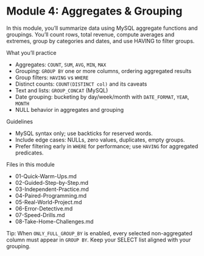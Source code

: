 # Module 4: Aggregates & Grouping

In this module, you’ll summarize data using MySQL aggregate functions and groupings. You’ll count rows, total revenue, compute averages and extremes, group by categories and dates, and use HAVING to filter groups.

What you’ll practice
- Aggregates: `COUNT`, `SUM`, `AVG`, `MIN`, `MAX`
- Grouping: `GROUP BY` one or more columns, ordering aggregated results
- Group filters: `HAVING` vs `WHERE`
- Distinct counts: `COUNT(DISTINCT col)` and its caveats
- Text and lists: `GROUP_CONCAT` (MySQL)
- Date grouping: bucketing by day/week/month with `DATE_FORMAT`, `YEAR`, `MONTH`
- NULL behavior in aggregates and grouping

Guidelines
- MySQL syntax only; use backticks for reserved words.
- Include edge cases: NULLs, zero values, duplicates, empty groups.
- Prefer filtering early in `WHERE` for performance; use `HAVING` for aggregated predicates.

Files in this module
- 01-Quick-Warm-Ups.md
- 02-Guided-Step-by-Step.md
- 03-Independent-Practice.md
- 04-Paired-Programming.md
- 05-Real-World-Project.md
- 06-Error-Detective.md
- 07-Speed-Drills.md
- 08-Take-Home-Challenges.md

Tip: When `ONLY_FULL_GROUP_BY` is enabled, every selected non-aggregated column must appear in `GROUP BY`. Keep your SELECT list aligned with your grouping.

